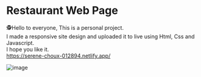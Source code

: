 # Restaurant Web Page  

🕵️Hello to everyone, 
This is a personal project.  
I made a responsive site design and uploaded it to live using Html, Css and Javascript.   
I hope you like it.   
https://serene-choux-012894.netlify.app/  

![image](https://user-images.githubusercontent.com/77458139/209807767-f84e8ace-5fc7-4091-84e7-e91752a42d07.png)
